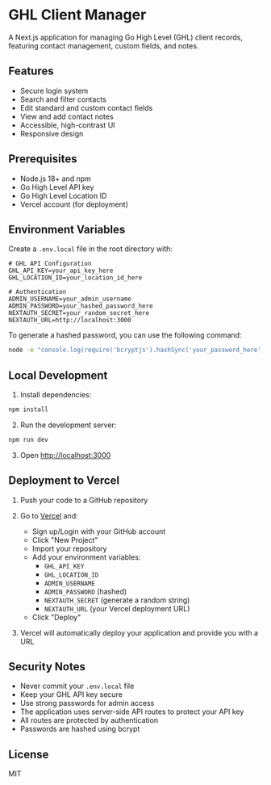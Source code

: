 # GHL Client Manager

A Next.js application for managing Go High Level (GHL) client records, featuring contact management, custom fields, and notes.

## Features

- Secure login system
- Search and filter contacts
- Edit standard and custom contact fields
- View and add contact notes
- Accessible, high-contrast UI
- Responsive design

## Prerequisites

- Node.js 18+ and npm
- Go High Level API key
- Go High Level Location ID
- Vercel account (for deployment)

## Environment Variables

Create a `.env.local` file in the root directory with:

```env
# GHL API Configuration
GHL_API_KEY=your_api_key_here
GHL_LOCATION_ID=your_location_id_here

# Authentication
ADMIN_USERNAME=your_admin_username
ADMIN_PASSWORD=your_hashed_password_here
NEXTAUTH_SECRET=your_random_secret_here
NEXTAUTH_URL=http://localhost:3000
```

To generate a hashed password, you can use the following command:
```bash
node -e "console.log(require('bcryptjs').hashSync('your_password_here', 10))"
```

## Local Development

1. Install dependencies:
```bash
npm install
```

2. Run the development server:
```bash
npm run dev
```

3. Open [http://localhost:3000](http://localhost:3000)

## Deployment to Vercel

1. Push your code to a GitHub repository

2. Go to [Vercel](https://vercel.com) and:
   - Sign up/Login with your GitHub account
   - Click "New Project"
   - Import your repository
   - Add your environment variables:
     - `GHL_API_KEY`
     - `GHL_LOCATION_ID`
     - `ADMIN_USERNAME`
     - `ADMIN_PASSWORD` (hashed)
     - `NEXTAUTH_SECRET` (generate a random string)
     - `NEXTAUTH_URL` (your Vercel deployment URL)
   - Click "Deploy"

3. Vercel will automatically deploy your application and provide you with a URL

## Security Notes

- Never commit your `.env.local` file
- Keep your GHL API key secure
- Use strong passwords for admin access
- The application uses server-side API routes to protect your API key
- All routes are protected by authentication
- Passwords are hashed using bcrypt

## License

MIT
